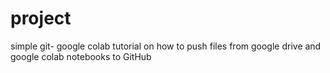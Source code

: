 # project
simple git- google colab tutorial on how to push files from google drive and google colab notebooks to GitHub
